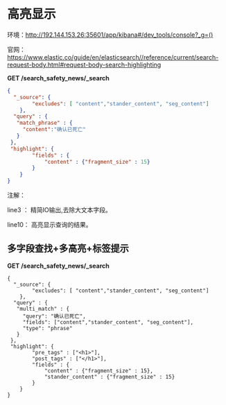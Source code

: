 # 高亮显示



环境：http://192.144.153.26:35601/app/kibana#/dev_tools/console?_g=()

官网： https://www.elastic.co/guide/en/elasticsearch//reference/current/search-request-body.html#request-body-search-highlighting

**GET /search_safety_news/_search**

```json
{
  "_source": {
        "excludes": [ "content","stander_content", "seg_content"]
    },
  "query" : {
   "match_phrase" : {
     "content":"确认已死亡"
   }
 },
 "highlight": {
        "fields" : {
            "content" : {"fragment_size" : 15}
        }
    }
}
```

注解：

 line3  ： 精简IO输出,去除大文本字段。

line10： 高亮显示查询的结果。





## 多字段查找+多高亮+标签提示

**GET /search_safety_news/_search**

```
{
  "_source": {
        "excludes": [ "content","stander_content", "seg_content"]
    },
  "query" : {
   "multi_match" : {
     "query": "确认已死亡",
     "fields": ["content","stander_content", "seg_content"],
     "type": "phrase" 
   }
 },
 "highlight": {
        "pre_tags" : ["<h1>"],
        "post_tags" : ["</h1>"],
        "fields" : {
            "content" : {"fragment_size" : 15},
            "stander_content" : {"fragment_size" : 15}
        }
    }
}
```


